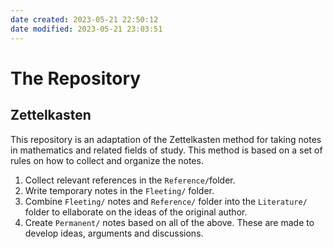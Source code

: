 ```yaml
---
date created: 2023-05-21 22:50:12
date modified: 2023-05-21 23:03:51
---
```


# The Repository

## Zettelkasten

This repository is an adaptation of the Zettelkasten method for taking notes in mathematics and related fields of study. This method is based on a set of rules on how to collect and organize the notes.

1. Collect relevant references in the `Reference/`folder.
2. Write temporary notes in the `Fleeting/` folder.
3. Combine `Fleeting/` notes and `Reference/` folder into the `Literature/` folder to ellaborate on the ideas of the original author.
4. Create `Permanent/` notes based on all of the above. These are made to develop ideas, arguments and discussions.